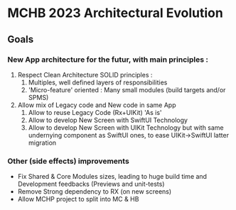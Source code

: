 # MCHB 2023 Architectural Evolution
## Goals

### New App architecture for the futur, with main principles :

1.  Respect Clean Architecture SOLID principles :
	1. 	Multiples, well defined layers of responsibilities
	2. 'Micro-feature' oriented : Many small modules (build targets and/or SPMS)
2. Allow mix of Legacy code and New code in same App
	1. Allow to reuse Legacy Code (Rx+UIKit) 'As is'
	2. Allow to develop New Screen with SwiftUI Technology
	3. Allow to develop New Screen with UIKit Technology but with same undernying component as SwiftUI ones, to ease UIKit->SwiftUI latter migration

### Other (side effects) improvements
* Fix Shared & Core Modules sizes, leading to huge build time and Development feedbacks (Previews and unit-tests) 
* Remove Strong dependency to RX (on new screens)
* Allow MCHP project to split into MC & HB

